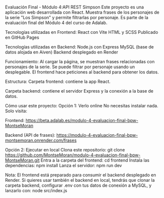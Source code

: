 Evaluación Final - Módulo 4:API REST Simpson
Este proyecto es una aplicación web desarrollada con React. Muestra frases de los personajes de la serie "Los Simpson" y permite filtrarlas por personaje. Es parte de la evaluación final del Módulo 4 del curso de Adalab.

Tecnologías utilizadas  en Frontend:
React con Vite
HTML y SCSS
Publicado en GitHub Pages

Tecnologías utilizadas  en Backend:
Node.js con Express
MySQL (base de datos alojada en Aiven)
Backend desplegado en Render

Funcionamiento:
Al cargar la página, se muestran frases relacionadas con personajes de la serie.
Se puede filtrar por personaje usando un desplegable.
El frontend hace peticiones al backend para obtener los datos.

Estructura:
Carpeta frontend: contiene la app React.

Carpeta backend: contiene el servidor Express y la conexión a la base de datos.

Cómo usar este proyecto:
Opción 1: Verlo online
No necesitas instalar nada. Solo visita:

Frontend:
https://beta.adalab.es/modulo-4-evaluacion-final-bpw-MontseMoran

Backend (API de frases):
https://modulo-4-evaluacion-final-bpw-montsemoran.onrender.com/frases

Opción 2: Ejecutar en local
Clona este repositorio: git clone https://github.com/MontseMoran/modulo-4-evaluacion-final-bpw-MontseMoran.git
Entra a la carpeta del frontend: cd frontend
Instala las dependencias: npm install
Lanza el servidor: npm run dev

Nota: El frontend está preparado para consumir el backend desplegado en Render.
Si quieres usar también el backend en local, tendrás que clonar la carpeta backend,
configurar .env con tus datos de conexión a MySQL, y lanzarlo con:  node src/index.js

